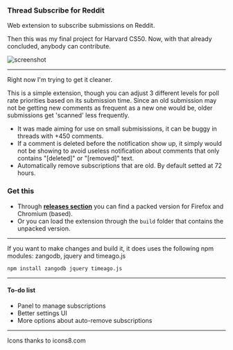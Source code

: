 
### Thread Subscribe for Reddit
Web extension to subscribe submissions on Reddit.

Then this was my final project for Harvard CS50. Now, with that already concluded, anybody can contribute.

![screenshot](https://i.imgur.com/TUUonPt.png)

---

Right now I'm trying to get it cleaner.

This is a simple extension, though you can adjust 3 different levels for poll rate priorities based on its submission time. Since an old submission may not be getting new comments as frequent as a new one would be, older submissions get 'scanned' less frequently.

- It was made aiming for use on small submisissions, it can be buggy in threads with +450 comments.
- If a comment is deleted before the notification show up, it simply would not be showing to avoid useless notification about comments that only contains "[deleted]" or "[removed]" text.
- Automatically remove subscriptions that are old. By default setted at 72 hours.

### Get this
- Through [**releases section**](https://github.com/thepante/rts/releases) you can find a packed version for Firefox and Chromium (based).
- Or you can load the extension through the `build` folder that contains the unpacked version. 


---

If you want to make changes and build it, it does uses the following npm modules:
zangodb, jquery and timeago.js

```
npm install zangodb jquery timeago.js
```
----

#### To-do list
 - Panel to manage subscriptions
 - Better settings UI
 - More options about auto-remove subscriptions

---

Icons thanks to icons8.com
